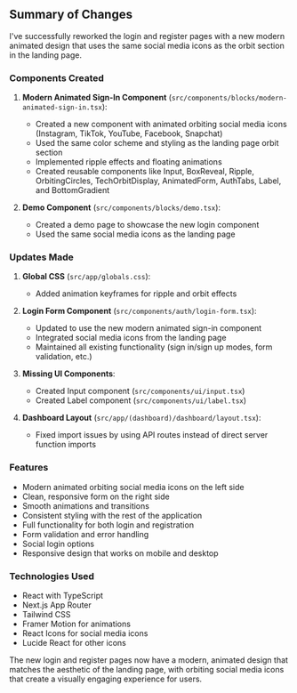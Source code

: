 ## Summary of Changes

I've successfully reworked the login and register pages with a new modern animated design that uses the same social media icons as the orbit section in the landing page.

### Components Created

1. **Modern Animated Sign-In Component** (`src/components/blocks/modern-animated-sign-in.tsx`):
   - Created a new component with animated orbiting social media icons (Instagram, TikTok, YouTube, Facebook, Snapchat)
   - Used the same color scheme and styling as the landing page orbit section
   - Implemented ripple effects and floating animations
   - Created reusable components like Input, BoxReveal, Ripple, OrbitingCircles, TechOrbitDisplay, AnimatedForm, AuthTabs, Label, and BottomGradient

2. **Demo Component** (`src/components/blocks/demo.tsx`):
   - Created a demo page to showcase the new login component
   - Used the same social media icons as the landing page

### Updates Made

1. **Global CSS** (`src/app/globals.css`):
   - Added animation keyframes for ripple and orbit effects

2. **Login Form Component** (`src/components/auth/login-form.tsx`):
   - Updated to use the new modern animated sign-in component
   - Integrated social media icons from the landing page
   - Maintained all existing functionality (sign in/sign up modes, form validation, etc.)

3. **Missing UI Components**:
   - Created Input component (`src/components/ui/input.tsx`)
   - Created Label component (`src/components/ui/label.tsx`)

4. **Dashboard Layout** (`src/app/(dashboard)/dashboard/layout.tsx`):
   - Fixed import issues by using API routes instead of direct server function imports

### Features

- Modern animated orbiting social media icons on the left side
- Clean, responsive form on the right side
- Smooth animations and transitions
- Consistent styling with the rest of the application
- Full functionality for both login and registration
- Form validation and error handling
- Social login options
- Responsive design that works on mobile and desktop

### Technologies Used

- React with TypeScript
- Next.js App Router
- Tailwind CSS
- Framer Motion for animations
- React Icons for social media icons
- Lucide React for other icons

The new login and register pages now have a modern, animated design that matches the aesthetic of the landing page, with orbiting social media icons that create a visually engaging experience for users.